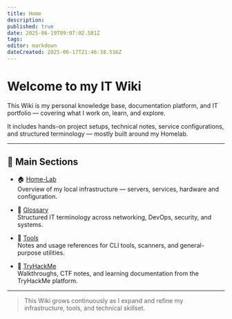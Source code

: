 ```yaml
---
title: Home
description: 
published: true
date: 2025-06-19T09:07:02.581Z
tags: 
editor: markdown
dateCreated: 2025-06-17T21:46:38.516Z
---
```


# Welcome to my IT Wiki

This Wiki is my personal knowledge base, documentation platform, and IT portfolio — covering what I work on, learn, and explore.

It includes hands-on project setups, technical notes, service configurations, and structured terminology — mostly built around my Homelab.

---

## 📁 Main Sections

- 🏠 [Home-Lab](/Home-Lab)  
  Overview of my local infrastructure — servers, services, hardware and configuration.

- 📖 [Glossary](/Glossary)  
  Structured IT terminology across networking, DevOps, security, and systems.

- 🧰 [Tools](/Tools)  
  Notes and usage references for CLI tools, scanners, and general-purpose utilities.

- 🧠 [TryHackMe](/TryHackMe)  
  Walkthroughs, CTF notes, and learning documentation from the TryHackMe platform.

---

> This Wiki grows continuously as I expand and refine my infrastructure, tools, and technical skillset.
